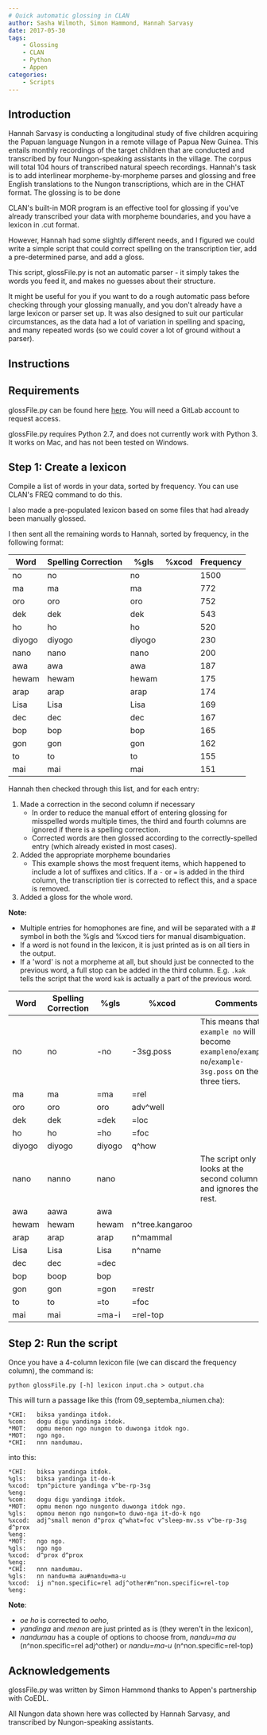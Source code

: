 ```yaml
---
# Quick automatic glossing in CLAN
author: Sasha Wilmoth, Simon Hammond, Hannah Sarvasy
date: 2017-05-30
tags:
    - Glossing
    - CLAN
    - Python
    - Appen
categories:
    - Scripts 
---
```


## Introduction
Hannah Sarvasy is conducting a longitudinal study of five children acquiring the Papuan language Nungon in a remote village of Papua New Guinea. This entails monthly recordings of the target children that are conducted and transcribed by four Nungon-speaking assistants in the village. The corpus will total 104 hours of transcribed natural speech recordings. Hannah's task is to add interlinear morpheme-by-morpheme parses and glossing and free English translations to the Nungon transcriptions, which are in the CHAT format. The glossing is to be done 

CLAN's built-in MOR program is an effective tool for glossing if you've already transcribed your data with morpheme boundaries, and you have a lexicon in .cut format.

However, Hannah had some slightly different needs, and I figured we could write a simple script that could correct spelling on the transcription tier, add a pre-determined parse, and add a gloss.

This script, glossFile.py is not an automatic parser - it simply takes the words you feed it, and makes no guesses about their structure.

It might be useful for you if you want to do a rough automatic pass before checking through your glossing manually, and you don't already have a large lexicon or parser set up. It was also designed to suit our particular circumstances, as the data had a lot of variation in spelling and spacing, and many repeated words (so we could cover a lot of ground without a parser).

## Instructions
## Requirements
glossFile.py can be found here [here](https://gitlab.com/swilmoth/glossFile.py/). You will need a GitLab account to request access.

glossFile.py requires Python 2.7, and does not currently work with Python 3. It works on Mac, and has not been tested on Windows.

## Step 1: Create a lexicon
Compile a list of words in your data, sorted by frequency. You can use CLAN's FREQ command to do this.

I also made a pre-populated lexicon based on some files that had already been manually glossed.

I then sent all the remaining words to Hannah, sorted by frequency, in the following format:

Word | Spelling Correction | %gls | %xcod | Frequency
---|---|---|---|---|
no | no | no |  | 1500
ma | ma | ma |  | 772
oro | oro | oro |  | 752
dek | dek | dek |  | 543
ho | ho | ho |  | 520
diyogo | diyogo | diyogo |  | 230
nano | nano | nano |  | 200
awa | awa | awa |  | 187
hewam | hewam | hewam |  | 175
arap | arap | arap |  | 174
Lisa | Lisa | Lisa |  | 169
dec | dec | dec |  | 167
bop | bop | bop |  | 165
gon | gon | gon |  | 162
to | to | to |  | 155
mai | mai | mai |  | 151

Hannah then checked through this list, and for each entry:

1. Made a correction in the second column if necessary
    * In order to reduce the manual effort of entering glossing for misspelled words multiple times, the third and fourth columns are ignored if there is a spelling correction.
    * Corrected words are then glossed according to the correctly-spelled entry (which already existed in most cases).
2. Added the appropriate morpheme boundaries
    * This example shows the most frequent items, which happened to include a lot of suffixes and clitics. If a `-` or `=` is added in the third column, the transcription tier is corrected to reflect this, and a space is removed.
3. Added a gloss for the whole word.

**Note:**

* Multiple entries for homophones are fine, and will be separated with a # symbol in both the %gls and %xcod tiers for manual disambiguation.
* If a word is not found in the lexicon, it is just printed as is on all tiers in the output.
* If a 'word' is not a morpheme at all, but should just be connected to the previous word, a full stop can be added in the third column. E.g. `.kak` tells the script that the word `kak` is actually a part of the previous word.



Word | Spelling Correction | %gls | %xcod | Comments
---|---|---|---|---|
no | no | -no | -3sg.poss|This means that `example no` will become `exampleno`/`example-no`/`example-3sg.poss` on the three tiers.
ma | ma | =ma | =rel|
oro | oro | oro | adv^well|
dek | dek | =dek | =loc|
ho | ho | =ho | =foc|
diyogo | diyogo | diyogo | q^how|
nano | nanno | nano | |The script only looks at the second column and ignores the rest.
awa | aawa | awa | |
hewam | hewam | hewam | n^tree.kangaroo|
arap | arap | arap | n^mammal|
Lisa | Lisa | Lisa | n^name|
dec | dec | =dec | |
bop | boop | bop | |
gon | gon | =gon | =restr|
to | to | =to | =foc|
mai | mai | =ma-i | =rel-top|


## Step 2: Run the script


Once you have a 4-column lexicon file (we can discard the frequency column), the command is:

```
python glossFile.py [-h] lexicon input.cha > output.cha
```

This will turn a passage like this (from 09_septemba_niumen.cha):

```
*CHI:	biksa yandinga itdok.
%com:	dogu digu yandinga itdok.
*MOT:	opmu menon ngo nungon to duwonga itdok ngo.
*MOT:	ngo ngo.
*CHI:	nnn nandumau.

```

into this:

```
*CHI:	biksa yandinga itdok.
%gls:	biksa yandinga it-do-k
%xcod:	tpn^picture yandinga v^be-rp-3sg
%eng:
%com:	dogu digu yandinga itdok.
*MOT:	opmu menon ngo nungonto duwonga itdok ngo.
%gls:	opmou menon ngo nungon=to duwo-nga it-do-k ngo
%xcod:	adj^small menon d^prox q^what=foc v^sleep-mv.ss v^be-rp-3sg d^prox
%eng:
*MOT:	ngo ngo.
%gls:	ngo ngo
%xcod:	d^prox d^prox
%eng:
*CHI:	nnn nandumau.
%gls:	nn nandu=ma au#nandu=ma-u
%xcod:	ij n^non.specific=rel adj^other#n^non.specific=rel-top
%eng:
```

**Note**:

* *oe ho* is corrected to *oeho*,
* *yandinga* and *menon* are just printed as is (they weren't in the lexicon),
* *nandumau* has a couple of options to choose from, *nandu=ma au* (n^non.specific=rel adj^other) or *nandu=ma-u* (n^non.specific=rel-top)


## Acknowledgements
glossFile.py was written by Simon Hammond thanks to Appen's partnership with CoEDL.

All Nungon data shown here was collected by Hannah Sarvasy, and transcribed by Nungon-speaking assistants.
